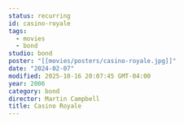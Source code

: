 ```yaml
---
status: recurring
id: casino-royale
tags:
  - movies
  - bond
studio: bond
poster: "[[movies/posters/casino-royale.jpg]]"
date: "2024-02-07"
modified: 2025-10-16 20:07:45 GMT-04:00
year: 2006
category: bond
director: Martin Campbell
title: Casino Royale
---
```

